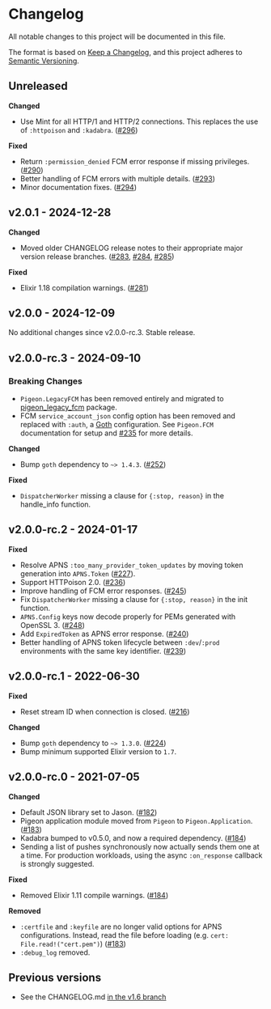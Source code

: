 # Changelog

All notable changes to this project will be documented in this file.

The format is based on [Keep a Changelog](https://keepachangelog.com/en/1.0.0/),
and this project adheres to [Semantic Versioning](https://semver.org/spec/v2.0.0.html).

## Unreleased

**Changed**

- Use Mint for all HTTP/1 and HTTP/2 connections. This replaces the use of `:httpoison`
  and `:kadabra`. ([#296](https://github.com/codedge-llc/pigeon/pull/296))

**Fixed**

- Return `:permission_denied` FCM error response if missing privileges. ([#290](https://github.com/codedge-llc/pigeon/pull/290))
- Better handling of FCM errors with multiple details. ([#293](https://github.com/codedge-llc/pigeon/pull/293))
- Minor documentation fixes. ([#294](https://github.com/codedge-llc/pigeon/pull/294))

## v2.0.1 - 2024-12-28

**Changed**

- Moved older CHANGELOG release notes to their appropriate major version release branches. ([#283](https://github.com/codedge-llc/pigeon/pull/283),
  [#284](https://github.com/codedge-llc/pigeon/pull/284), [#285](https://github.com/codedge-llc/pigeon/pull/285))

**Fixed**

- Elixir 1.18 compilation warnings. ([#281](https://github.com/codedge-llc/pigeon/pull/281))

## v2.0.0 - 2024-12-09

No additional changes since v2.0.0-rc.3. Stable release.

## v2.0.0-rc.3 - 2024-09-10

### Breaking Changes

- `Pigeon.LegacyFCM` has been removed entirely and migrated to [pigeon_legacy_fcm](https://github.com/codedge-llc/pigeon-legacy-fcm) package.
- FCM `service_account_json` config option has been removed and replaced with `:auth`, a [Goth](https://github.com/peburrows/goth) configuration.
  See `Pigeon.FCM` documentation for setup and [#235](https://github.com/codedge-llc/pigeon/pull/235) for more details.

**Changed**

- Bump `goth` dependency to `~> 1.4.3`. ([#252](https://github.com/codedge-llc/pigeon/pull/252))

**Fixed**

- `DispatcherWorker` missing a clause for `{:stop, reason}` in the handle_info function.

## v2.0.0-rc.2 - 2024-01-17

**Fixed**

- Resolve APNS `:too_many_provider_token_updates` by moving token generation into
  `APNS.Token` ([#227](https://github.com/codedge-llc/pigeon/pull/227)).
- Support HTTPoison 2.0. ([#236](https://github.com/codedge-llc/pigeon/pull/236))
- Improve handling of FCM error responses. ([#245](https://github.com/codedge-llc/pigeon/pull/245))
- Fix `DispatcherWorker` missing a clause for `{:stop, reason}` in the init function.
- `APNS.Config` keys now decode properly for PEMs generated with OpenSSL 3. ([#248](https://github.com/codedge-llc/pigeon/pull/248))
- Add `ExpiredToken` as APNS error response. ([#240](https://github.com/codedge-llc/pigeon/pull/240))
- Better handling of APNS token lifecycle between `:dev`/`:prod` environments with the same key identifier. ([#239](https://github.com/codedge-llc/pigeon/pull/239))

## v2.0.0-rc.1 - 2022-06-30

**Fixed**

- Reset stream ID when connection is closed. ([#216](https://github.com/codedge-llc/pigeon/pull/217))

**Changed**

- Bump `goth` dependency to `~> 1.3.0`. ([#224](https://github.com/codedge-llc/pigeon/pull/224))
- Bump minimum supported Elixir version to `1.7`.

## v2.0.0-rc.0 - 2021-07-05

**Changed**

- Default JSON library set to Jason.
  ([#182](https://github.com/codedge-llc/pigeon/pull/182))
- Pigeon application module moved from `Pigeon` to `Pigeon.Application`.
  ([#183](https://github.com/codedge-llc/pigeon/pull/183))
- Kadabra bumped to v0.5.0, and now a required dependency.
  ([#184](https://github.com/codedge-llc/pigeon/pull/184))
- Sending a list of pushes synchronously now actually sends them one at a time. For production
  workloads, using the async `:on_response` callback is strongly suggested.

**Fixed**

- Removed Elixir 1.11 compile warnings.
  ([#184](https://github.com/codedge-llc/pigeon/pull/184))

**Removed**

- `:certfile` and `:keyfile` are no longer valid options for APNS configurations.
  Instead, read the file before loading (e.g. `cert: File.read!("cert.pem")`)
  ([#183](https://github.com/codedge-llc/pigeon/pull/183))
- `:debug_log` removed.

## Previous versions

- See the CHANGELOG.md [in the v1.6 branch](https://github.com/codedge-llc/pigeon/blob/v1.6/CHANGELOG.md)
